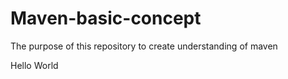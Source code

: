 # Maven-basic-concept
The purpose of this repository to create understanding of maven 

Hello World
